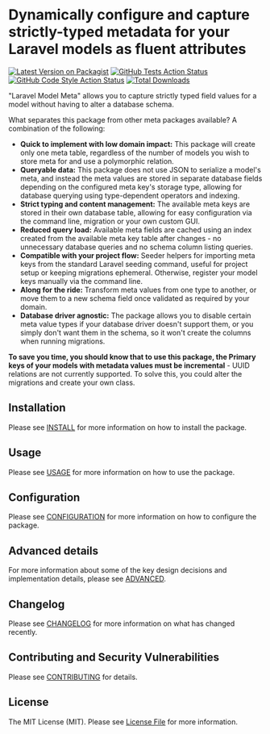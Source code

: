 # Dynamically configure and capture strictly-typed metadata for your Laravel models as fluent attributes

[![Latest Version on Packagist](https://img.shields.io/packagist/v/smurfworks/laravel-model-meta.svg?style=flat-square)](https://packagist.org/packages/smurfworks/laravel-model-meta)
[![GitHub Tests Action Status](https://img.shields.io/github/actions/workflow/status/smurfworks/laravel-model-meta/run-tests.yml?branch=main&label=tests&style=flat-square)](https://github.com/smurfworks/laravel-model-meta/actions?query=workflow%3Arun-tests+branch%3Amain)
[![GitHub Code Style Action Status](https://img.shields.io/github/actions/workflow/status/smurfworks/laravel-model-meta/fix-php-code-style-issues.yml?branch=main&label=code%20style&style=flat-square)](https://github.com/smurfworks/laravel-model-meta/actions?query=workflow%3A"Fix+PHP+code+style+issues"+branch%3Amain)
[![Total Downloads](https://img.shields.io/packagist/dt/smurfworks/laravel-model-meta.svg?style=flat-square)](https://packagist.org/packages/smurfworks/laravel-model-meta)

"Laravel Model Meta" allows you to capture strictly typed field values for a model without having to alter a database schema.

What separates this package from other meta packages available? A combination of the following:

- **Quick to implement with low domain impact:** This package will create only one meta table, regardless of the number of models you wish to store meta for and use a polymorphic relation.
- **Queryable data:** This package does not use JSON to serialize a model's meta, and instead the meta values are stored in separate database fields depending on the configured meta key's storage type, allowing for database querying using type-dependent operators and indexing.
- **Strict typing and content management:** The available meta keys are stored in their own database table, allowing for easy configuration via the command line, migration or your own custom GUI.
- **Reduced query load:** Available meta fields are cached using an index created from the available meta key table after changes - no unnecessary database queries and no schema column listing queries.
- **Compatible with your project flow:** Seeder helpers for importing meta keys from the standard Laravel seeding command, useful for project setup or keeping migrations ephemeral. Otherwise, register your model keys manually via the command line.
- **Along for the ride:** Transform meta values from one type to another, or move them to a new schema field once validated as required by your domain.
- **Database driver agnostic:** The package allows you to disable certain meta value types if your database driver doesn't support them, or you simply don't want them in the schema, so it won't create the columns when running migrations.

**To save you time, you should know that to use this package, the Primary keys of your models with metadata values must be incremental** - UUID relations are not currently supported. To solve this, you could alter the migrations and create your own class. 

## Installation

Please see [INSTALL](readme/INSTALL.md) for more information on how to install the package.

## Usage

Please see [USAGE](readme/USAGE.md) for more information on how to use the package.

## Configuration

Please see [CONFIGURATION](readme/CONFIGURATION.md) for more information on how to configure the package.

## Advanced details

For more information about some of the key design decisions and implementation details, please see [ADVANCED](readme/ADVANCED.md).

## Changelog

Please see [CHANGELOG](CHANGELOG.md) for more information on what has changed recently.

## Contributing and Security Vulnerabilities

Please see [CONTRIBUTING](readme/CONTRIBUTING.md) for details.

## License

The MIT License (MIT). Please see [License File](readme/LICENSE.md) for more information.
